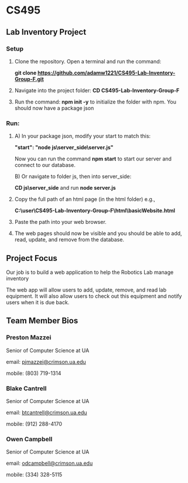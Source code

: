 # CS495
## Lab Inventory Project

### Setup
1. Clone the repository. Open a terminal and run the command:
   
   **git clone https://github.com/adamw1221/CS495-Lab-Inventory-Group-F.git**
   
2. Navigate into the project folder: **CD CS495-Lab-Inventory-Group-F**
3. Run the command: **npm init -y**
   to initialize the folder with npm. You should now have a package json

### Run:
1. A) In your package json, modify your start to match this:

   **"start": "node js\server_side\server.js"**

   Now you can run the command  **npm start**  to start our server and connect to our database.
   
   
   B) Or navigate to folder js, then into server_side:

   **CD js\server_side** and run **node server.js**

3. Copy the full path of an html page (in the html folder) e.g.,
  
   **C:\user\CS495-Lab-Inventory-Group-F\html\basicWebsite.html**
   
4. Paste the path into your web browser.
5. The web pages should now be visible and you should be able to add, read, update, and remove from the database.


## Project Focus
Our job is to build a web application to help the Robotics Lab manage inventory​

The web app will allow users to add, update, remove, and read lab equipment. It will also allow users to check out this equipment and notify users when it is due back.​

## Team Member Bios

### Preston Mazzei
Senior of Computer Science at UA

email: pjmazzei@crimson.ua.edu

mobile: (803) 719-1314

### Blake Cantrell
Senior of Computer Science at UA

email: btcantrell@crimson.ua.edu

mobile: (912) 288-4170

### Owen Campbell
Senior of Computer Science at UA

email: odcampbell@crimson.ua.edu

mobile: (334) 328-5115
